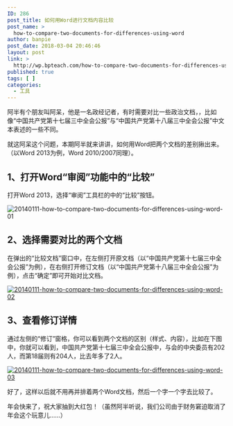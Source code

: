 ```yaml
---
ID: 286
post_title: 如何用Word进行文档内容比较
post_name: >
  how-to-compare-two-documents-for-differences-using-word
author: banpie
post_date: 2018-03-04 20:46:46
layout: post
link: >
  http://wp.bpteach.com/how-to-compare-two-documents-for-differences-using-word/
published: true
tags: [ ]
categories:
  - 工具
---
```

阿半有个朋友叫阿呆，他是一名政经记者，有时需要对比一些政治文档，，比如像“中国共产党第十七届三中全会公报”与“中国共产党第十八届三中全会公报”中文本表述的一些不同。

就这阿呆这个问题，本期阿半就来讲讲，如何用Word把两个文档的差别揪出来。（以Word 2013为例，Word 2010/2007同理）。

## 1、打开Word“审阅”功能中的“比较”

打开Word 2013，选择“审阅”工具栏的中的“比较”按钮。

![20140111-how-to-compare-two-documents-for-differences-using-word-01](http://7arnhx.com1.z0.glb.clouddn.com/wp-content/uploads/2014/01/20140111-how-to-compare-two-documents-for-differences-using-word-01.png)

## 2、选择需要对比的两个文档

在弹出的“比较文档”窗口中，在左侧打开原文档（以“中国共产党第十七届三中全会公报”为例），在右侧打开修订文档（以“中国共产党第十八届三中全会公报”为例），点击“确定”即可开始对比文档。

[![20140111-how-to-compare-two-documents-for-differences-using-word-02](http://7arnhx.com1.z0.glb.clouddn.com/wp-content/uploads/2014/01/20140111-how-to-compare-two-documents-for-differences-using-word-02.png)](http://7arnhx.com1.z0.glb.clouddn.com/wp-content/uploads/2014/01/20140111-how-to-compare-two-documents-for-differences-using-word-02.png)

## 3、查看修订详情

通过左侧的“修订”窗格，你可以看到两个文档的区别（样式、内容），比如在下图中，你就可以看到，中国共产党第十七届三中全会公报中，与会的中央委员有202人，而第18届则有204人，比去年多了2人。

[![20140111-how-to-compare-two-documents-for-differences-using-word-03](http://7arnhx.com1.z0.glb.clouddn.com/wp-content/uploads/2014/01/20140111-how-to-compare-two-documents-for-differences-using-word-03.png)](http://7arnhx.com1.z0.glb.clouddn.com/wp-content/uploads/2014/01/20140111-how-to-compare-two-documents-for-differences-using-word-03.png)

好了，这样以后就不用再并排着两个Word文档，然后一个字一个字去比较了。

年会快来了，祝大家抽到大红包！（虽然阿半听说，我们公司由于财务窘迫取消了年会这个玩意儿……）